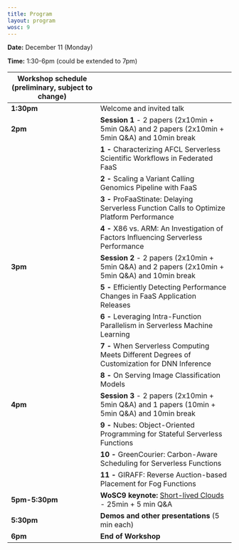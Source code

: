 ```yaml
---
title: Program
layout: program
wosc: 9
---
```


**Date:** December 11 (Monday)

**Time:** 1:30-6pm (could be extended to 7pm) 

| Workshop schedule (preliminary, subject to change) | |
| --- | --- |
| **1:30pm** | Welcome and invited talk |
| **2pm** | **Session 1** - 2 papers (2x10min + 5min Q&A) and 2 papers (2x10min + 5min Q&A) and 10min break|
| | **1 -** Characterizing AFCL Serverless Scientific Workflows in Federated FaaS |
| | **2 -** Scaling a Variant Calling Genomics Pipeline with FaaS  |
| | **3 -** ProFaaStinate: Delaying Serverless Function Calls to Optimize Platform Performance |
| | **4 -** X86 vs. ARM: An Investigation of Factors Influencing Serverless Performance |
| **3pm** | **Session 2** - 2 papers (2x10min + 5min Q&A) and 2 papers (2x10min + 5min Q&A) and 10min break |
| | **5 -** Efficiently Detecting Performance Changes in FaaS Application Releases |
| | **6 -** Leveraging Intra-Function Parallelism in Serverless Machine Learning |
| | **7 -** When Serverless Computing Meets Different Degrees of Customization for DNN Inference |
| | **8 -** On Serving Image Classification Models |
| **4pm** | **Session 3** - 2 papers (2x10min + 5min Q&A) and 1 papers (10min + 5min Q&A) and 10min break|
| | **9 -** Nubes: Object-Oriented Programming for Stateful Serverless Functions |
| | **10 -** GreenCourier: Carbon-Aware Scheduling for Serverless Functions |
| | **11 -** GIRAFF: Reverse Auction-based Placement for Fog Functions |
| **5pm-5:30pm** | **WoSC9 keynote:** [Short-lived Clouds](./keynotes) - 25min + 5 min Q&A  |
| **5:30pm** | **Demos and other presentations** (5 min each)  |
| **6pm** | **End of Workshop** |